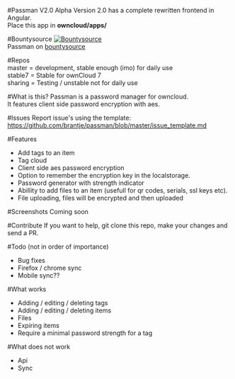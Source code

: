 #Passman V2.0 Alpha
Version 2.0 has a complete rewritten frontend in Angular.   
Place this app in **owncloud/apps/**   
   
#Bountysource
[![Bountysource](https://www.bountysource.com/badge/tracker?tracker_id=3291427)](https://www.bountysource.com/trackers/3291427-brantje-passman?utm_source=3291427&utm_medium=shield&utm_campaign=TRACKER_BADGE)   
Passman on  [bountysource](https://www.bountysource.com/trackers/3291427-brantje-passman)
   
#Repos   
master = development, stable enough (imo) for daily use   
stable7 = Stable for ownCloud 7   
sharing = Testing / unstable not for daily use
   
#What is this?
Passman is a password manager for owncloud.   
It features client side password encryption with aes.   

#Issues
Report issue's using the template: https://github.com/brantje/passman/blob/master/issue_template.md   
   
#Features   
- Add tags to an item   
- Tag cloud   
- Client side aes password encryption   
- Option to remember the encryption key in the localstorage.   
- Password generator with strength indicator   
- Abillity to add files to an item (usefull for qr codes, serials, ssl keys etc).   
- File uploading, files will be encrypted and then uploaded   

#Screenshots
Coming soon   


#Contribute
If you want to help, git clone this repo, make your changes and send a PR.

#Todo (not in order of importance)
 - Bug fixes
 - Firefox / chrome sync
 - Mobile sync??
 
#What works
- Adding / editing / deleting tags
- Adding / editing / deleting items
- Files
- Expiring items
- Require a minimal password strength for a tag

#What does not work
- Api
- Sync   
